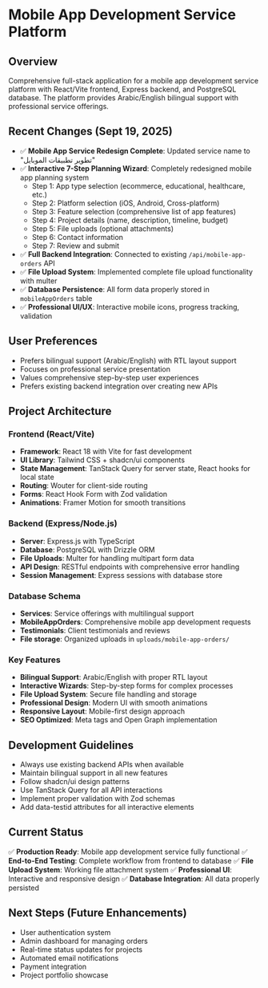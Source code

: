 # Mobile App Development Service Platform

## Overview
Comprehensive full-stack application for a mobile app development service platform with React/Vite frontend, Express backend, and PostgreSQL database. The platform provides Arabic/English bilingual support with professional service offerings.

## Recent Changes (Sept 19, 2025)
- ✅ **Mobile App Service Redesign Complete**: Updated service name to "تطوير تطبيقات الموبايل"
- ✅ **Interactive 7-Step Planning Wizard**: Completely redesigned mobile app planning system
  - Step 1: App type selection (ecommerce, educational, healthcare, etc.)
  - Step 2: Platform selection (iOS, Android, Cross-platform)
  - Step 3: Feature selection (comprehensive list of app features)
  - Step 4: Project details (name, description, timeline, budget)
  - Step 5: File uploads (optional attachments)
  - Step 6: Contact information
  - Step 7: Review and submit
- ✅ **Full Backend Integration**: Connected to existing `/api/mobile-app-orders` API
- ✅ **File Upload System**: Implemented complete file upload functionality with multer
- ✅ **Database Persistence**: All form data properly stored in `mobileAppOrders` table
- ✅ **Professional UI/UX**: Interactive mobile icons, progress tracking, validation

## User Preferences
- Prefers bilingual support (Arabic/English) with RTL layout support
- Focuses on professional service presentation
- Values comprehensive step-by-step user experiences
- Prefers existing backend integration over creating new APIs

## Project Architecture

### Frontend (React/Vite)
- **Framework**: React 18 with Vite for fast development
- **UI Library**: Tailwind CSS + shadcn/ui components
- **State Management**: TanStack Query for server state, React hooks for local state
- **Routing**: Wouter for client-side routing
- **Forms**: React Hook Form with Zod validation
- **Animations**: Framer Motion for smooth transitions

### Backend (Express/Node.js)
- **Server**: Express.js with TypeScript
- **Database**: PostgreSQL with Drizzle ORM
- **File Uploads**: Multer for handling multipart form data
- **API Design**: RESTful endpoints with comprehensive error handling
- **Session Management**: Express sessions with database store

### Database Schema
- **Services**: Service offerings with multilingual support
- **MobileAppOrders**: Comprehensive mobile app development requests
- **Testimonials**: Client testimonials and reviews
- **File storage**: Organized uploads in `uploads/mobile-app-orders/`

### Key Features
- **Bilingual Support**: Arabic/English with proper RTL layout
- **Interactive Wizards**: Step-by-step forms for complex processes
- **File Upload System**: Secure file handling and storage
- **Professional Design**: Modern UI with smooth animations
- **Responsive Layout**: Mobile-first design approach
- **SEO Optimized**: Meta tags and Open Graph implementation

## Development Guidelines
- Always use existing backend APIs when available
- Maintain bilingual support in all new features
- Follow shadcn/ui design patterns
- Use TanStack Query for all API interactions
- Implement proper validation with Zod schemas
- Add data-testid attributes for all interactive elements

## Current Status
✅ **Production Ready**: Mobile app development service fully functional
✅ **End-to-End Testing**: Complete workflow from frontend to database
✅ **File Upload System**: Working file attachment system
✅ **Professional UI**: Interactive and responsive design
✅ **Database Integration**: All data properly persisted

## Next Steps (Future Enhancements)
- User authentication system
- Admin dashboard for managing orders
- Real-time status updates for projects
- Automated email notifications
- Payment integration
- Project portfolio showcase